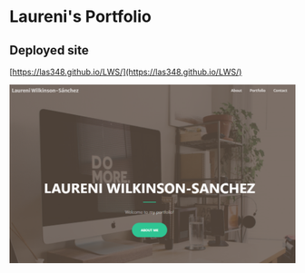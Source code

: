 # Laureni's Portfolio
## Deployed site
[https://las348.github.io/LWS/](https://las348.github.io/LWS/)

![](assets/img/portfolio.PNG)
